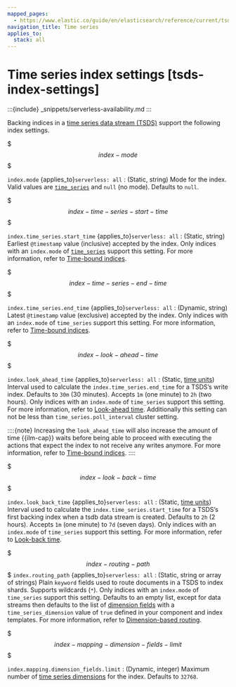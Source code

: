 ```yaml
---
mapped_pages:
  - https://www.elastic.co/guide/en/elasticsearch/reference/current/tsds-index-settings.html
navigation_title: Time series
applies_to:
  stack: all
---
```


# Time series index settings [tsds-index-settings]

:::{include} _snippets/serverless-availability.md
:::

Backing indices in a [time series data stream (TSDS)](docs-content://manage-data/data-store/data-streams/time-series-data-stream-tsds.md) support the following index settings.

$$$index-mode$$$

`index.mode` {applies_to}`serverless: all`
:   (Static, string) Mode for the index. Valid values are [`time_series`](docs-content://manage-data/data-store/data-streams/time-series-data-stream-tsds.md#time-series-mode) and `null` (no mode). Defaults to `null`.

$$$index-time-series-start-time$$$

`index.time_series.start_time` {applies_to}`serverless: all`
:   (Static, string) Earliest `@timestamp` value (inclusive) accepted by the index. Only indices with an `index.mode` of [`time_series`](docs-content://manage-data/data-store/data-streams/time-series-data-stream-tsds.md#time-series-mode) support this setting. For more information, refer to [Time-bound indices](docs-content://manage-data/data-store/data-streams/time-series-data-stream-tsds.md#time-bound-indices).

$$$index-time-series-end-time$$$

`index.time_series.end_time` {applies_to}`serverless: all`
:   (Dynamic, string) Latest `@timestamp` value (exclusive) accepted by the index. Only indices with an `index.mode` of `time_series` support this setting. For more information, refer to [Time-bound indices](docs-content://manage-data/data-store/data-streams/time-series-data-stream-tsds.md#time-bound-indices).

$$$index-look-ahead-time$$$

`index.look_ahead_time` {applies_to}`serverless: all`
:   (Static, [time units](/reference/elasticsearch/rest-apis/api-conventions.md#time-units)) Interval used to calculate the `index.time_series.end_time` for a TSDS’s write index. Defaults to `30m` (30 minutes). Accepts `1m` (one minute) to `2h` (two hours). Only indices with an `index.mode` of `time_series` support this setting. For more information, refer to [Look-ahead time](docs-content://manage-data/data-store/data-streams/time-series-data-stream-tsds.md#tsds-look-ahead-time). Additionally this setting can not be less than `time_series.poll_interval` cluster setting.

::::{note}
Increasing the `look_ahead_time` will also increase the amount of time {{ilm-cap}} waits before being able to proceed with executing the actions that expect the index to not receive any writes anymore. For more information, refer to [Time-bound indices](docs-content://manage-data/data-store/data-streams/time-series-data-stream-tsds.md#time-bound-indices).
::::


$$$index-look-back-time$$$

`index.look_back_time` {applies_to}`serverless: all`
:   (Static, [time units](/reference/elasticsearch/rest-apis/api-conventions.md#time-units)) Interval used to calculate the `index.time_series.start_time` for a TSDS’s first backing index when a tsdb data stream is created. Defaults to `2h` (2 hours). Accepts `1m` (one minute) to `7d` (seven days). Only indices with an `index.mode` of `time_series` support this setting. For more information, refer to [Look-back time](docs-content://manage-data/data-store/data-streams/time-series-data-stream-tsds.md#tsds-look-back-time).

$$$index-routing-path$$$ `index.routing_path` {applies_to}`serverless: all`
:   (Static, string or array of strings) Plain `keyword` fields used to route documents in a TSDS to index shards. Supports wildcards (`*`). Only indices with an `index.mode` of `time_series` support this setting. Defaults to an empty list, except for data streams then defaults to the list of [dimension fields](docs-content://manage-data/data-store/data-streams/time-series-data-stream-tsds.md#time-series-dimension) with a `time_series_dimension` value of `true` defined in your component and index templates. For more information, refer to [Dimension-based routing](docs-content://manage-data/data-store/data-streams/time-series-data-stream-tsds.md#dimension-based-routing).

$$$index-mapping-dimension-fields-limit$$$

`index.mapping.dimension_fields.limit`
:   (Dynamic, integer) Maximum number of [time series dimensions](docs-content://manage-data/data-store/data-streams/time-series-data-stream-tsds.md#time-series-dimension) for the index. Defaults to `32768`.

